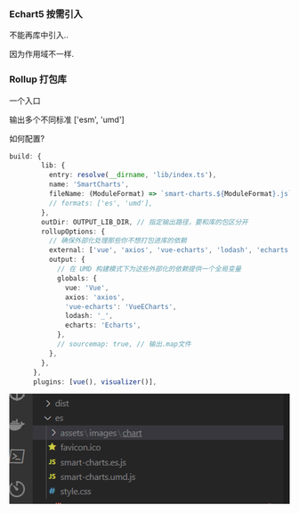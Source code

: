 ### Echart5 按需引入

不能再库中引入..

因为作用域不一样.



### Rollup 打包库

一个入口

输出多个不同标准 ['esm', 'umd']

如何配置?

```ts
build: {
        lib: {
          entry: resolve(__dirname, 'lib/index.ts'),
          name: 'SmartCharts',
          fileName: (ModuleFormat) => `smart-charts.${ModuleFormat}.js`,
          // formats: ['es', 'umd'],
        },
        outDir: OUTPUT_LIB_DIR, // 指定输出路径，要和库的包区分开
        rollupOptions: {
          // 确保外部化处理那些你不想打包进库的依赖
          external: ['vue', 'axios', 'vue-echarts', 'lodash', 'echarts'],
          output: {
            // 在 UMD 构建模式下为这些外部化的依赖提供一个全局变量
            globals: {
              vue: 'Vue',
              axios: 'axios',
              'vue-echarts': 'VueECharts',
              lodash: '_',
              echarts: 'Echarts',
            },
            // sourcemap: true, // 输出.map文件
          },
        },
      },
      plugins: [vue(), visualizer()],
```



![image-20220913175332859](./imgs/image-20220913175332859.png)
